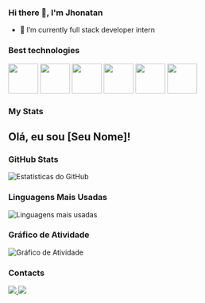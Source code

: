 ### Hi there 👋, I'm Jhonatan
- 🌱 I’m currently full stack developer intern


### Best technologies
<div>
  <img src="https://cdn.jsdelivr.net/gh/devicons/devicon/icons/java/java-original-wordmark.svg" width="60"/>
  <img src="https://cdn.jsdelivr.net/gh/devicons/devicon/icons/git/git-plain-wordmark.svg" width="60"/>
  <img src="https://cdn.jsdelivr.net/gh/devicons/devicon/icons/github/github-original-wordmark.svg" width="60"/>
  <img src="https://cdn.jsdelivr.net/gh/devicons/devicon/icons/mysql/mysql-original-wordmark.svg" width="60"/>
  <img src="https://cdn.jsdelivr.net/gh/devicons/devicon@latest/icons/postgresql/postgresql-original.svg" width="60"/>
  <img src="https://cdn.jsdelivr.net/gh/devicons/devicon@latest/icons/spring/spring-original.svg" width="60"/>
</div>

### My Stats

## Olá, eu sou [Seu Nome]!

### GitHub Stats

![Estatísticas do GitHub](https://github-readme-stats.vercel.app/api?username=SEU_NOME_DE_USUARIO&show_icons=true&count_private=true&theme=radical)

### Linguagens Mais Usadas

![Linguagens mais usadas](https://github-readme-stats.vercel.app/api/top-langs/?username=SEU_NOME_DE_USUARIO&layout=compact&theme=radical)

### Gráfico de Atividade

![Gráfico de Atividade](https://github-readme-activity-graph.cyclic.app/graph?username=SEU_NOME_DE_USUARIO&theme=dracula)

 

### Contacts

<div>
  </a>
  <a href="https://www.linkedin.com/in/jhonatan-rodrigues-48716a22b/">
    <img src="https://img.shields.io/badge/LinkedIn-0077B5?style=for-the-badge&logo=linkedin&logoColor=white" />
  </a>
  <a href="https://www.instagram.com/jhonatann.rodriguess/">
    <img src="https://img.shields.io/badge/Instagram-E4405F?style=for-the-badge&logo=instagram&logoColor=white" />
  </a>
  </div>
